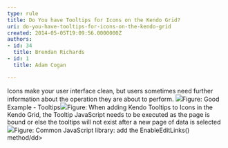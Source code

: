 ```yaml
---
type: rule
title: Do You have Tooltips for Icons on the Kendo Grid?
uri: do-you-have-tooltips-for-icons-on-the-kendo-grid
created: 2014-05-05T19:09:56.0000000Z
authors:
- id: 34
  title: Brendan Richards
- id: 1
  title: Adam Cogan

---
```


 
Icons make your user interface clean, but users sometimes need further information about the operation they are about to perform.​
 ![](/SoftwareDevelopment/RulesToBetterKendoUI/PublishingImages/kendo-tooltips.jpg)Figure: Good Example - Tooltips![](/SoftwareDevelopment/RulesToBetterKendoUI/PublishingImages/kendo-adding-tooltips.jpg)Figure: When adding Kendo Tooltips to Icons in the Kendo Grid, the Tooltip JavaScript needs to be executed as the page is bound or else the tooltips will not exist after a new page of data is selected![](/RulesToBetterKendoUI/PublishingImages/kendo-commonJS.jpg)Figure: Common JavaScript library: add the EnableEditLinks() method/dd&gt; 
